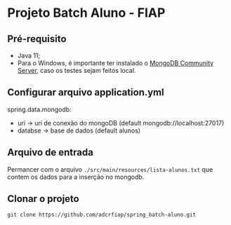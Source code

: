 # Projeto Batch Aluno - FIAP

## Pré-requisito

* Java 11;
* Para o Windows, é importante ter instalado o [MongoDB Community Server](https://www.mongodb.com/try/download/community?tck=docs_server), caso os testes sejam feitos local.

## Configurar arquivo application.yml

spring.data.mongodb:
* uri -> uri de conexão do mongoDB (default mongodb://localhost:27017)
* databse -> base de dados (default alunos)

## Arquivo de entrada

Permancer com o arquivo `./src/main/resources/lista-alunos.txt` que contem os dados para a inserção no mongodb.

## Clonar o projeto

    git clone https://github.com/adcrfiap/spring_batch-aluno.git
  
